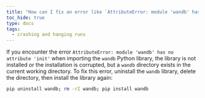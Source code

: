 ```yaml
---
title: "How can I fix an error like `AttributeError: module 'wandb' has no attribute ...`?"
toc_hide: true
type: docs
tags:
  - crashing and hanging runs
---
```


If you encounter the error `AttributeError: module 'wandb' has no attribute 'init'` when importing the `wandb` Python library, the library is not installed or the installation is corrupted, but a `wandb` directory exists in the current working directory. To fix this error, uninstall the `wandb` library, delete the directory, then install the library again:

```bash
pip uninstall wandb; rm -rI wandb; pip install wandb
```
